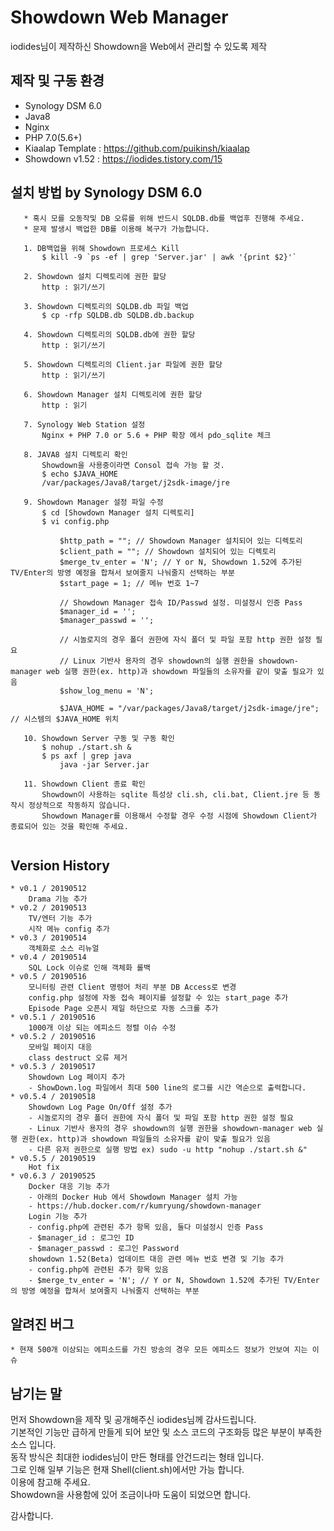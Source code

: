 # Showdown Web Manager
iodides님이 제작하신 Showdown을 Web에서 관리할 수 있도록 제작

## 제작 및 구동 환경
 * Synology DSM 6.0
 * Java8
 * Nginx
 * PHP 7.0(5.6+)
 * Kiaalap Template : https://github.com/puikinsh/kiaalap
 * Showdown v1.52 : https://iodides.tistory.com/15
 
## 설치 방법 by Synology DSM 6.0
 ```
    * 혹시 모를 오동작및 DB 오류를 위해 반드시 SQLDB.db를 백업후 진행해 주세요.
    * 문제 발생시 백업한 DB를 이용해 복구가 가능합니다.
     
    1. DB백업을 위해 Showdown 프로세스 Kill 
        $ kill -9 `ps -ef | grep 'Server.jar' | awk '{print $2}'`
        
    2. Showdown 설치 디렉토리에 권한 할당
        http : 읽기/쓰기
 
    3. Showdown 디렉토리의 SQLDB.db 파일 백업
        $ cp -rfp SQLDB.db SQLDB.db.backup

    4. Showdown 디렉토리의 SQLDB.db에 권한 할당
        http : 읽기/쓰기

    5. Showdown 디렉토리의 Client.jar 파일에 권한 할당
        http : 읽기/쓰기
    
    6. Showdown Manager 설치 디렉토리에 권한 할당
        http : 읽기
    
    7. Synology Web Station 설정
        Nginx + PHP 7.0 or 5.6 + PHP 확장 에서 pdo_sqlite 체크

    8. JAVA8 설치 디렉토리 확인
        Showdown을 사용중이라면 Consol 접속 가능 할 것.
        $ echo $JAVA_HOME
        /var/packages/Java8/target/j2sdk-image/jre
        
    9. Showdown Manager 설정 파일 수정
        $ cd [Showdown Manager 설치 디렉토리]
        $ vi config.php
        
            $http_path = ""; // Showdown Manager 설치되어 있는 디렉토리
            $client_path = ""; // Showdown 설치되어 있는 디렉토리
            $merge_tv_enter = 'N'; // Y or N, Showdown 1.52에 추가된 TV/Enter의 방영 예정을 합쳐서 보여줄지 나눠줄지 선택하는 부분
            $start_page = 1; // 메뉴 번호 1~7

            // Showdown Manager 접속 ID/Passwd 설정. 미설정시 인증 Pass
            $manager_id = '';
            $manager_passwd = '';

            // 시놀로지의 경우 폴더 권한에 자식 폴더 및 파일 포함 http 권한 설정 필요
            // Linux 기반사 용자의 경우 showdown의 실행 권한을 showdown-manager web 실행 권한(ex. http)과 showdown 파일들의 소유자를 같이 맞출 필요가 있음
            $show_log_menu = 'N'; 
        
            $JAVA_HOME = "/var/packages/Java8/target/j2sdk-image/jre"; // 시스템의 $JAVA_HOME 위치

    10. Showdown Server 구동 및 구동 확인
        $ nohup ./start.sh &
        $ ps axf | grep java
            java -jar Server.jar
            
    11. Showdown Client 종료 확인
        Showdown이 사용하는 sqlite 특성상 cli.sh, cli.bat, Client.jre 등 동작시 정상적으로 작동하지 않습니다.
        Showdown Manager를 이용해서 수정할 경우 수정 시점에 Showdown Client가 종료되어 있는 것을 확인해 주세요.
        
```    

## Version History
    * v0.1 / 20190512
        Drama 기능 추가
    * v0.2 / 20190513
        TV/엔터 기능 추가
        시작 메뉴 config 추가
    * v0.3 / 20190514
        객체화로 소스 리뉴얼
    * v0.4 / 20190514
        SQL Lock 이슈로 인해 객체화 롤백
    * v0.5 / 20190516
        모니터링 관련 Client 명령어 처리 부분 DB Access로 변경
        config.php 설정에 자동 접속 페이지를 설정할 수 있는 start_page 추가 
        Episode Page 오픈시 제일 하단으로 자동 스크롤 추가
    * v0.5.1 / 20190516
        1000개 이상 되는 에피소드 정렬 이슈 수정 
    * v0.5.2 / 20190516
        모바일 페이지 대응
        class destruct 오류 제거
    * v0.5.3 / 20190517
        Showdown Log 페이지 추가
        - ShowDown.log 파일에서 최대 500 line의 로그를 시간 역순으로 출력합니다.
    * v0.5.4 / 20190518
        Showdown Log Page On/Off 설정 추가
        - 시놀로지의 경우 폴더 권한에 자식 폴더 및 파일 포함 http 권한 설정 필요
        - Linux 기반사 용자의 경우 showdown의 실행 권한을 showdown-manager web 실행 권한(ex. http)과 showdown 파일들의 소유자를 같이 맞출 필요가 있음
        - 다른 유저 권한으로 실행 방법 ex) sudo -u http "nohup ./start.sh &"
    * v0.5.5 / 20190519
        Hot fix
    * v0.6.3 / 20190525
        Docker 대응 기능 추가
        - 아래의 Docker Hub 에서 Showdown Manager 설치 가능
        - https://hub.docker.com/r/kumryung/showdown-manager
        Login 기능 추가
        - config.php에 관련된 추가 항목 있음, 둘다 미설정시 인증 Pass
        - $manager_id : 로그인 ID 
        - $manager_passwd : 로그인 Password
        showdown 1.52(Beta) 업데이트 대응 관련 메뉴 번호 변경 및 기능 추가
        - config.php에 관련된 추가 항목 있음
        - $merge_tv_enter = 'N'; // Y or N, Showdown 1.52에 추가된 TV/Enter의 방영 예정을 합쳐서 보여줄지 나눠줄지 선택하는 부분 
            
## 알려진 버그
    * 현재 500개 이상되는 에피소드를 가진 방송의 경우 모든 에피소드 정보가 안보여 지는 이슈
    
## 남기는 말
  먼저 Showdown을 제작 및 공개해주신 iodides님께 감사드립니다.<br>
  기본적인 기능만 급하게 만들게 되어 보안 및 소스 코드의 구조화등 많은 부분이 부족한 소스 입니다.<br> 
  동작 방식은 최대한 iodides님이 만든 형태를 안건드리는 형태 입니다.<br>
  그로 인해 일부 기능은 현재 Shell(client.sh)에서만 가능 합니다.<br>
  이용에 참고해 주세요.<br>
  Showdown을 사용함에 있어 조금이나마 도움이 되었으면 합니다.
  
  감사합니다.
